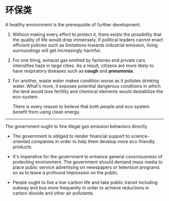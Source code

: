 # 环保类

A healthy environment is the prerequisite of further development. 

1. Without making every effort to protect it, there exists the possibility that the quality of life would drop immensely. If political leaders cannot enact efficient policies such as limitations towards industrial emission, living surroundings will get increasingly harmful. 

2. For one thing, exhaust gas emitted by factories and private cars intensifies haze in large cities. As a result, citizens are more likely to have respiratory diseases such as **cough** and **pneumonia**. 

3. For another, waste water makes condition worse as it pollutes drinking water. What's more, it exposes potential dangerous conditions in which the land would lose fertility and chemical elements would destabilize the eco-system. 

   There is every reason to believe that both people and eco-system benefit from using clean energy.

- ------

  The government ought to fine illegal gas emission behaviors directly

- The government is obliged to render financial support to science-oriented companies in order to help them develop more eco-friendly products.

- It's imperative for the government to enhance general consciousness of protecting environment.  The government should demand mass media to place public service advertising on newspapers or television programs so as to leave a profound impression on the public. 

- People ought to live a low-carbon life  and take public transit including subway and bus more frequently in order to achieve reductions in carbon dioxide and other air pollutants. 


